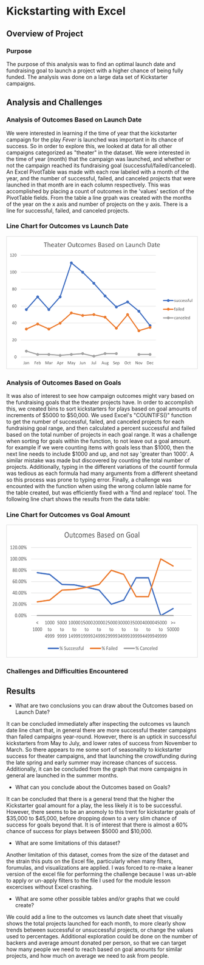 # Kickstarting with Excel

## Overview of Project
### Purpose
The purpose of this analysis was to find an optimal launch date and fundraising goal to launch a project with a higher chance of being fully funded. The analysis was done on a large data set of Kickstarter campaigns.

## Analysis and Challenges

### Analysis of Outcomes Based on Launch Date
We were interested in learning if the time of year that the kickstarter campaign for the play _Fever_ is launched was important in its chance of success. So in order to explore this, we looked at data for all other campaigns categorized as "theater" in the dataset. We were interested in the time of year (month) that the campaign was launched, and whether or not the campaign reached its fundraising goal (successful/failed/canceled). An Excel PivotTable was made with each row labeled with a month of the year, and the number of successful, failed, and canceled projects that were launched in that month are in each column respectively. This was accomplished by placing a count of outcomes in the 'values' section of the PivotTable fields. From the table a line grpah was created with the months of the year on the x axis and number of projects on the y axis. There is a line for successful, failed, and canceled projects.
### Line Chart for Outcomes vs Launch Date
<img src="resources/Theater_Outcomes_vs_Launch.png" 
width ="600" height="350">

### Analysis of Outcomes Based on Goals
It was also of interest to see how campaign outcomes might vary based on the fundraising goals that the theater projects have. In order to accomplish this, we created bins to sort kickstarters for plays based on goal amounts of increments of $5000 to $50,000. We used Excel's "COUNTIFS()" function to get the number of successful, failed, and canceled projects for each fundraising goal range, and then calculated a percent successful and failed based on the total number of projects in each goal range. It was a challenge when sorting for goals within the function, to not leave out a goal amount. for example if we were counting items with goals less than $1000, then the next line needs to include $1000 and up, and not say 'greater than 1000'. A similar mistake was made but discovered by counting the total number of projects. Additionally, typing in the different variations of the countif formula was tedious as each formula had many arguments from a different sheetand so this process was prone to typing error. Finally, a challenge was encounted with the function when using the wrong column lable name for the table created, but was efficiently fixed with a 'find and replace' tool. The following line chart shows the results from the data table:

### Line Chart for Outcomes vs Goal Amount
<img src="resources/outcomes_vs_goals.png" 
width ="600" height="350">

### Challenges and Difficulties Encountered

## Results

- What are two conclusions you can draw about the Outcomes based on Launch Date?

It can be concluded immediately after inspecting the outcomes vs launch date line chart that, in general there are more successful theater campaigns than failed campaigns year-round. However, there is an uptick in successful kickstarters from May to July, and lower rates of success from November to March. So there appears to me some sort of seasonality to kickstarter success for theater campaigns, and that launching the crowdfunding during the late spring and early summer may increase chances of success. Additionally, it can be concluded from the graph that more campaigns in general are launched in the summer months.


- What can you conclude about the Outcomes based on Goals?

It can be concluded that there is a general trend that the higher the Kickstarter goal amount for a play, the less likely it is to be successful. However, there seems to be an anomoly to this trent for kickstarter goals of $35,000 to $45,000, before dropping down to a very slim chance of success for goals beyond that. It is of interest that there is almost a 60% chance of success for plays between $5000 and $10,000.

- What are some limitations of this dataset?

Another limitation of this dataset, comes from the size of the dataset and the strain this puts on the Excel file, particularly when many filters, forumulas, and visualizations are applied. I was forced to re-make a leaner version of the excel file for performing the challenge because I was un-able to apply or un-apply filters to the file I used for the module lesson excercises without Excel crashing.

- What are some other possible tables and/or graphs that we could create?

We could add a line to the outcomes vs launch date sheet that visually shows the total projects launched for each month, to more clearly show trends between successful or unsuccessful projects, or change the values used to percentages. Additional exploration could be done on the number of backers and average amount donated per person, so that we can target how many people we need to reach based on goal amounts for similar projects, and how much on average we need to ask from people.